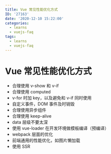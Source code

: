 ```yaml
---
title: Vue 常见性能优化方式
ID: '27163'
date: '2020-12-10 15:22:00'
categories:
  - learns
  - vuejs-faq
tags:
  - learns
  - vuejs-faq
---
```


# Vue 常见性能优化方式

- 合理使用 v-show 和 v-if
- 合理使用 computed
- v-for 时加 key，以及避免和 v-if 同时使用
- 自定义事件，DOM 事件及时销毁
- 合理使用异步组件
- 合理使用 keep-alive
- data 层级不要太深
- 使用 vue-loader 在开发环境做模板编译（预编译）
- webpack 层面的优化
- 前端通用的性能优化，如图片懒加载
- 使用 SSR
 
 
 
